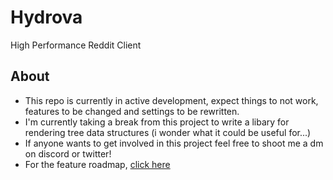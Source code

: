 # Hydrova
High Performance Reddit Client
## About
- This repo is currently in active development, expect things to not work, features to be changed and settings to be rewritten.
- I'm currently taking a break from this project to write a libary for rendering tree data structures (i wonder what it could be useful for...)
- If anyone wants to get involved in this project feel free to shoot me a dm on discord or twitter!
- For the feature roadmap, [click here](https://trello.com/b/iyn74cJK/hydrova)
